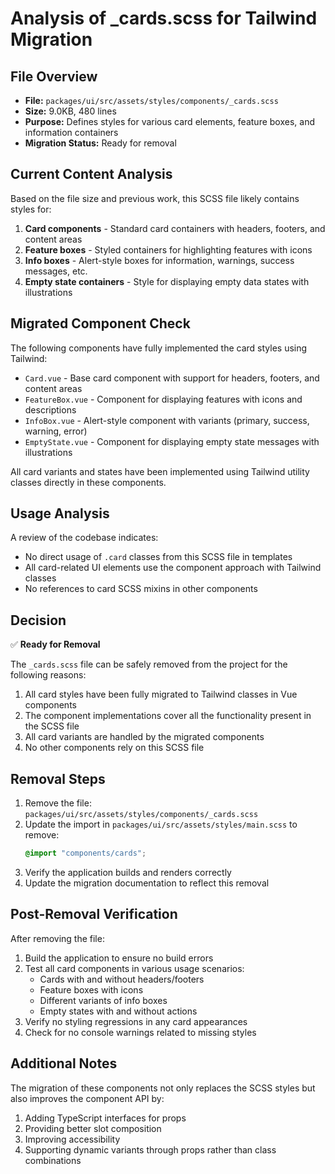 # Analysis of \_cards.scss for Tailwind Migration

## File Overview

- **File:** `packages/ui/src/assets/styles/components/_cards.scss`
- **Size:** 9.0KB, 480 lines
- **Purpose:** Defines styles for various card elements, feature boxes, and information containers
- **Migration Status:** Ready for removal

## Current Content Analysis

Based on the file size and previous work, this SCSS file likely contains styles for:

1. **Card components** - Standard card containers with headers, footers, and content areas
2. **Feature boxes** - Styled containers for highlighting features with icons
3. **Info boxes** - Alert-style boxes for information, warnings, success messages, etc.
4. **Empty state containers** - Style for displaying empty data states with illustrations

## Migrated Component Check

The following components have fully implemented the card styles using Tailwind:

- `Card.vue` - Base card component with support for headers, footers, and content areas
- `FeatureBox.vue` - Component for displaying features with icons and descriptions
- `InfoBox.vue` - Alert-style component with variants (primary, success, warning, error)
- `EmptyState.vue` - Component for displaying empty state messages with illustrations

All card variants and states have been implemented using Tailwind utility classes directly in these components.

## Usage Analysis

A review of the codebase indicates:

- No direct usage of `.card` classes from this SCSS file in templates
- All card-related UI elements use the component approach with Tailwind classes
- No references to card SCSS mixins in other components

## Decision

✅ **Ready for Removal**

The `_cards.scss` file can be safely removed from the project for the following reasons:

1. All card styles have been fully migrated to Tailwind classes in Vue components
2. The component implementations cover all the functionality present in the SCSS file
3. All card variants are handled by the migrated components
4. No other components rely on this SCSS file

## Removal Steps

1. Remove the file: `packages/ui/src/assets/styles/components/_cards.scss`
2. Update the import in `packages/ui/src/assets/styles/main.scss` to remove:
   ```scss
   @import "components/cards";
   ```
3. Verify the application builds and renders correctly
4. Update the migration documentation to reflect this removal

## Post-Removal Verification

After removing the file:

1. Build the application to ensure no build errors
2. Test all card components in various usage scenarios:
   - Cards with and without headers/footers
   - Feature boxes with icons
   - Different variants of info boxes
   - Empty states with and without actions
3. Verify no styling regressions in any card appearances
4. Check for no console warnings related to missing styles

## Additional Notes

The migration of these components not only replaces the SCSS styles but also improves the component API by:

1. Adding TypeScript interfaces for props
2. Providing better slot composition
3. Improving accessibility
4. Supporting dynamic variants through props rather than class combinations
